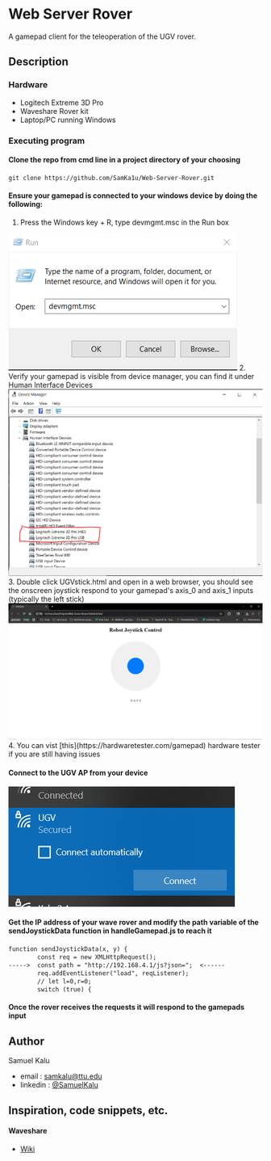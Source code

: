 # Web Server Rover

   A gamepad client for the teleoperation of the UGV rover.

## Description

### Hardware

* Logitech Extreme 3D Pro 
* Waveshare Rover kit
* Laptop/PC running Windows



### Executing program

#### Clone the repo from cmd line in a project directory of your choosing
```
git clone https://github.com/SamKa1u/Web-Server-Rover.git
```

#### Ensure your gamepad is connected to your windows device by doing the following:
1.  Press the Windows key + R, type devmgmt.msc in the Run box   
<img src="images/run_device_manager.PNG">
2. Verify your gamepad is visible from device manager, you can find it under Human Interface Devices
  <img src="images/logitech.PNG">
3. Double click UGVstick.html and open in a web browser, you should see the onscreen joystick respond to your gamepad's axis_0 and axis_1 inputs (typically the left stick)
  <img src="images/control_page.PNG">
4. You can vist [this](https://hardwaretester.com/gamepad) hardware tester if you are still having issues

####  Connect to the UGV AP from your device
  <img src="images/UGV.PNG">

#### Get the IP address of your wave rover and modify the path variable of the sendJoystickData function in handleGamepad.js to reach it

```
function sendJoystickData(x, y) {
        const req = new XMLHttpRequest();
----->  const path = "http://192.168.4.1/js?json=";  <------
        req.addEventListener("load", reqListener);
        // let l=0,r=0;
        switch (true) {
```
####  Once the rover receives the requests it will respond to the gamepads input  



## Author


Samuel Kalu
  
* email : [samkalu@ttu.edu](mailto:samkalu@ttu.edu)
* linkedin : [@SamuelKalu](https://www.linkedin.com/in/samuel-kalu-74a359342/)


## Inspiration, code snippets, etc.
#### Waveshare
* [Wiki](https://www.waveshare.com/wiki/General_Driver_for_Robots)
